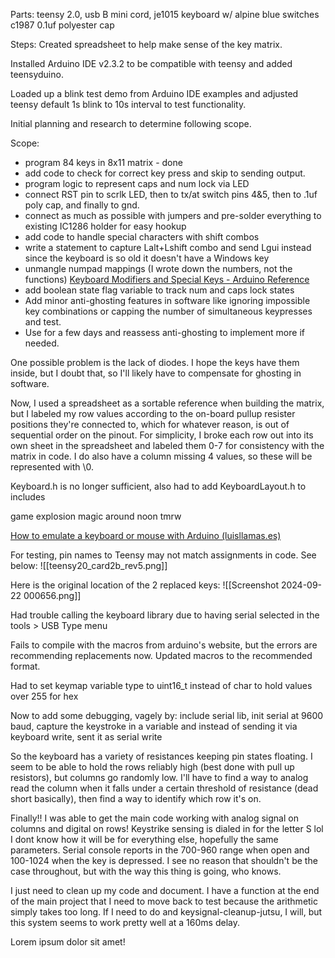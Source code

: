 Parts: teensy 2.0, usb B mini cord, je1015 keyboard w/ alpine blue switches c1987 0.1uf polyester cap

Steps:
Created spreadsheet to help make sense of the key matrix.

Installed Arduino IDE v2.3.2 to be compatible with teensy and added teensyduino.

Loaded up a blink test demo from Arduino IDE examples and adjusted teensy default 1s blink to 10s interval to test functionality. 

Initial planning and research to determine following scope. 

Scope: 
 - program 84 keys in 8x11 matrix - done
 - add code to check for correct key press and skip to sending output. 
 - program logic to represent caps and num lock via LED 
 - connect RST pin to scrlk LED, then to tx/at switch pins 4&5, then to .1uf poly cap, and finally to gnd. 
 - connect as much as possible with jumpers and pre-solder everything to existing IC1286 holder for easy hookup
 -  add code to handle special characters with shift combos
 - write a statement to capture Lalt+Lshift combo and send Lgui instead since the keyboard is so old it doesn't have a Windows key
 - unmangle numpad mappings (I wrote down the numbers, not the functions) [Keyboard Modifiers and Special Keys - Arduino Reference](https://www.arduino.cc/reference/en/language/functions/usb/keyboard/keyboardmodifiers/)
 - add boolean state flag variable to track num and caps lock states
 - Add minor anti-ghosting features in software like ignoring impossible key combinations or capping the number of simultaneous keypresses and test. 
 - Use for a few days and reassess anti-ghosting to implement more if needed. 

One possible problem is the lack of diodes.  I hope the keys have them inside, but I doubt that, so I'll likely have to compensate for ghosting in software. 

Now, I used a spreadsheet as a sortable reference when building the matrix, but I labeled my row values according to the on-board pullup resister positions they're connected to, which for whatever reason, is out of sequential order on the pinout.  For simplicity, I broke each row out into its own sheet in the spreadsheet and labeled them 0-7 for consistency with the matrix in code.  I do also have a column missing 4 values, so these will be represented with \0. 

Keyboard.h is no longer sufficient, also had to add KeyboardLayout.h to includes

game explosion magic around noon tmrw

[How to emulate a keyboard or mouse with Arduino (luisllamas.es)](https://www.luisllamas.es/en/emulate-keyboard-mouse-arduino/)

For testing, pin names to Teensy may not match assignments in code. See below:
![[teensy20_card2b_rev5.png]]


Here is the original location of the 2 replaced keys: 
![[Screenshot 2024-09-22 000656.png]]


Had trouble calling the keyboard library due to having serial selected in the tools > USB Type menu

Fails to compile with the macros from arduino's website, but the errors are recommending replacements now.  Updated macros to the recommended format. 

Had to set keymap variable type to uint16_t instead of char to hold values over 255 for hex

Now to add some debugging, vagely by: include serial lib, init serial at 9600 baud, capture the keystroke in a variable and instead of sending it via keyboard write, sent it as serial write

So the keyboard has a variety of resistances keeping pin states floating.  I seem to be able to hold the rows reliably high (best done with pull up resistors), but columns go randomly low.  I'll have to find a way to analog read the column when it falls under a certain threshold of resistance (dead short basically), then find a way to identify which row it's on. 

Finally!!  I was able to get the main code working with analog signal on columns and digital on rows!  Keystrike sensing is dialed in for the letter S lol I dont know how it will be for everything else, hopefully the same parameters.  Serial console reports in the 700-960 range when open and 100-1024 when the key is depressed.  I see no reason that shouldn't be the case throughout, but with the way this thing is going, who knows. 

I just need to clean up my code and document.  I have a function at the end of the main project that I need to move back to test because the arithmetic simply takes too long.  If I need to do and keysignal-cleanup-jutsu, I will, but this system seems to work pretty well at a 160ms delay.

Lorem ipsum dolor sit amet!


